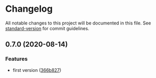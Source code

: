 # Changelog

All notable changes to this project will be documented in this file. See [standard-version](https://github.com/conventional-changelog/standard-version) for commit guidelines.

## 0.7.0 (2020-08-14)


### Features

* first version ([366b827](https://github.com/haztivity/hz-memory-game/commit/366b827a49456aea94243d3d318f10d995697f0e))
